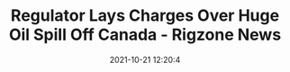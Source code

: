 ---
"title": "Regulator Lays Charges Over Huge Oil Spill Off Canada - Rigzone News"
"date": "2021-10-21 12:20:4"
"feed_name": "GOOGLENEWSDRILLING"
"feed_website": "https://news.google.com/search?q=drilling%2Bincident&hl=en-US&gl=US&ceid=US:en"
"feed_rss": "https://news.google.com/rss/search?q=drilling%2Bincident&hl=en-US&gl=US&ceid=US:en"
"link": "https://www.rigzone.com/news/regulator_lays_charges_over_huge_oil_spill_off_canada-21-oct-2021-166785-article/"
"source": "{'href': 'https://www.rigzone.com', 'title': 'Rigzone News'}"
"file": "_posts/2021-1-1-729a32b29a1cf7d32c7d1c8542011434f2a440e6.md"
"accident": "1"
"drilling": "0"
"represented_by": "_posts/2021-1-1-d3879d6aab9e31a7e821f66043ebefee7d6d111c.md"
"dead": "0"
"injured": "0"
"arrested": "0"
"place": "unknown place"
"where": "unknown site"
"causes": "unknown"
"place_uri": "unknown place"
---